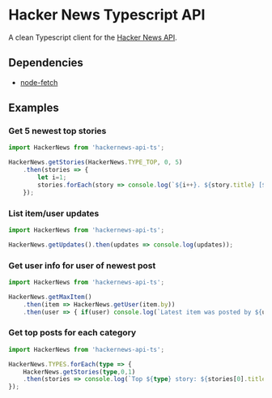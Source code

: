 # Hacker News Typescript API

A clean Typescript client for the [Hacker News API](https://github.com/HackerNews/API).

## Dependencies

* [node-fetch](https://www.npmjs.com/package/node-fetch)

## Examples

### Get 5 newest top stories

```typescript
import HackerNews from 'hackernews-api-ts';

HackerNews.getStories(HackerNews.TYPE_TOP, 0, 5)
    .then(stories => {
        let i=1;
        stories.forEach(story => console.log(`${i++}. ${story.title} [${story.score}] (${story.url})}`))
    });
```

### List item/user updates

```typescript
import HackerNews from 'hackernews-api-ts';

HackerNews.getUpdates().then(updates => console.log(updates));
```

### Get user info for user of newest post

```typescript
import HackerNews from 'hackernews-api-ts';

HackerNews.getMaxItem()
    .then(item => HackerNews.getUser(item.by))
    .then(user => { if(user) console.log(`Latest item was posted by ${user.id} [${user.karma}]`) });
```

### Get top posts for each category

```typescript
import HackerNews from 'hackernews-api-ts';

HackerNews.TYPES.forEach(type => {
    HackerNews.getStories(type,0,1)
    .then(stories => console.log(`Top ${type} story: ${stories[0].title}`));
});
```
